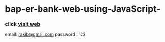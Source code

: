 # bap-er-bank-web-using-JavaScript- 

### click [visit web](https://fantastic-liger-3ce912.netlify.app/) 

email:  rakib@gmail.com
password : 123 

